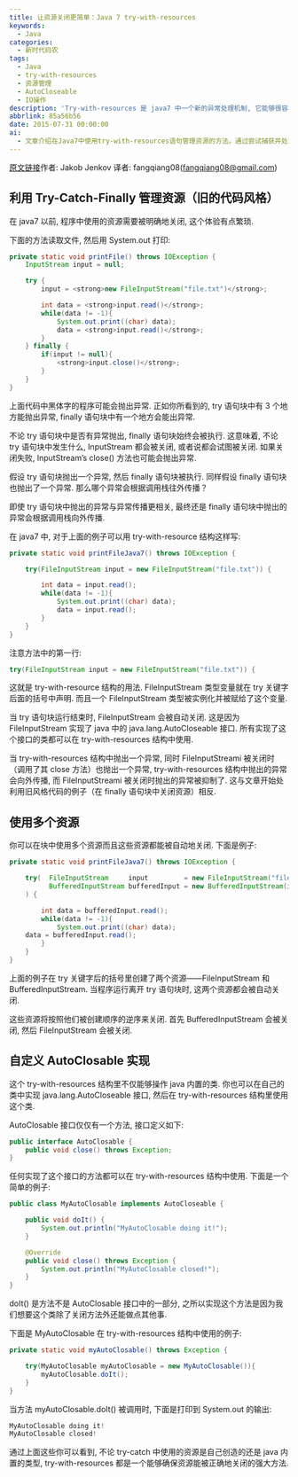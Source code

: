 ```yaml
---
title: 让资源关闭更简单：Java 7 try-with-resources
keywords:
  - Java
categories:
  - 新时代码农
tags:
  - Java
  - try-with-resources
  - 资源管理
  - AutoCloseable
  - IO操作
description: 'Try-with-resources 是 java7 中一个新的异常处理机制, 它能够很容易地关闭在 try-catch 语句块中使用的资源 '
abbrlink: 85a56b56
date: 2015-07-31 00:00:00
ai:
  - 文章介绍在Java7中使用try-with-resources语句管理资源的方法。通过尝试捕获并处理异常来展示不同代码风格下资源关闭的行为差异。同时展示了如何在try-with-resources结构中使用多个资源，以及自定义实现AutoCloseable接口的类，并且说明了当try-catch块内包含自定义或内置类时，确保资源被正确关闭的重要性。
---
```


<!-- more -->

[原文链接](http://tutorials.jenkov.com/java-exception-handling/try-with-resources.html "Try-with-resources in Java 7")作者: Jakob Jenkov
译者: fangqiang08(fangqiang08@gmail.com)

## 利用 Try-Catch-Finally 管理资源（旧的代码风格）

在 java7 以前, 程序中使用的资源需要被明确地关闭, 这个体验有点繁琐.

下面的方法读取文件, 然后用 System.out 打印:

```java
private static void printFile() throws IOException {
    InputStream input = null;

    try {
        input = <strong>new FileInputStream("file.txt")</strong>;

        int data = <strong>input.read()</strong>;
        while(data != -1){
            System.out.print((char) data);
            data = <strong>input.read()</strong>;
        }
    } finally {
        if(input != null){
            <strong>input.close()</strong>;
        }
    }
}
```

上面代码中黑体字的程序可能会抛出异常. 正如你所看到的, try 语句块中有 3 个地方能抛出异常, finally 语句块中有一个地方会能出异常.

不论 try 语句块中是否有异常抛出, finally 语句块始终会被执行. 这意味着, 不论 try 语句块中发生什么, InputStream 都会被关闭, 或者说都会试图被关闭.
如果关闭失败, InputStream’s close() 方法也可能会抛出异常.

假设 try 语句块抛出一个异常, 然后 finally 语句块被执行. 同样假设 finally 语句块也抛出了一个异常. 那么哪个异常会根据调用栈往外传播？

即使 try 语句块中抛出的异常与异常传播更相关, 最终还是 finally 语句块中抛出的异常会根据调用栈向外传播.

在 java7 中, 对于上面的例子可以用 try-with-resource 结构这样写:

```java
private static void printFileJava7() throws IOException {

    try(FileInputStream input = new FileInputStream("file.txt")) {

        int data = input.read();
        while(data != -1){
            System.out.print((char) data);
            data = input.read();
        }
    }
}
```

注意方法中的第一行:

```java
try(FileInputStream input = new FileInputStream("file.txt")) {
```

这就是 try-with-resource 结构的用法. FileInputStream 类型变量就在 try 关键字后面的括号中声明. 而且一个 FileInputStream 类型被实例化并被赋给了这个变量.

当 try 语句块运行结束时, FileInputStream 会被自动关闭. 这是因为 FileInputStream 实现了 java 中的 java.lang.AutoCloseable 接口.
所有实现了这个接口的类都可以在 try-with-resources 结构中使用.

当 try-with-resources 结构中抛出一个异常, 同时 FileInputStreami 被关闭时（调用了其 close 方法）也抛出一个异常, try-with-resources
结构中抛出的异常会向外传播, 而 FileInputStreami 被关闭时抛出的异常被抑制了. 这与文章开始处利用旧风格代码的例子（在 finally 语句块中关闭资源）相反.

## 使用多个资源

你可以在块中使用多个资源而且这些资源都能被自动地关闭. 下面是例子:

```java
private static void printFileJava7() throws IOException {

    try(  FileInputStream     input         = new FileInputStream("file.txt");
          BufferedInputStream bufferedInput = new BufferedInputStream(input)
    ) {

        int data = bufferedInput.read();
        while(data != -1){
            System.out.print((char) data);
    data = bufferedInput.read();
        }
    }
}
```

上面的例子在 try 关键字后的括号里创建了两个资源——FileInputStream 和 BufferedInputStream. 当程序运行离开 try 语句块时, 这两个资源都会被自动关闭.

这些资源将按照他们被创建顺序的逆序来关闭. 首先 BufferedInputStream 会被关闭, 然后 FileInputStream 会被关闭.

## 自定义 AutoClosable 实现

这个 try-with-resources 结构里不仅能够操作 java 内置的类. 你也可以在自己的类中实现 java.lang.AutoCloseable 接口, 然后在 try-with-resources
结构里使用这个类.

AutoClosable 接口仅仅有一个方法, 接口定义如下:

```java
public interface AutoClosable {
    public void close() throws Exception;
}
```

任何实现了这个接口的方法都可以在 try-with-resources 结构中使用. 下面是一个简单的例子:

```java
public class MyAutoClosable implements AutoCloseable {

    public void doIt() {
        System.out.println("MyAutoClosable doing it!");
    }

    @Override
    public void close() throws Exception {
        System.out.println("MyAutoClosable closed!");
    }
}
```

doIt() 是方法不是 AutoClosable 接口中的一部分, 之所以实现这个方法是因为我们想要这个类除了关闭方法外还能做点其他事.

下面是 MyAutoClosable 在 try-with-resources 结构中使用的例子:

```java
private static void myAutoClosable() throws Exception {

    try(MyAutoClosable myAutoClosable = new MyAutoClosable()){
        myAutoClosable.doIt();
    }
}
```

当方法 myAutoClosable.doIt() 被调用时, 下面是打印到 System.out 的输出:

```java
MyAutoClosable doing it!
MyAutoClosable closed!
```

通过上面这些你可以看到, 不论 try-catch 中使用的资源是自己创造的还是 java 内置的类型, try-with-resources 都是一个能够确保资源能被正确地关闭的强大方法.
